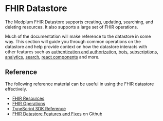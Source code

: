 # FHIR Datastore

The Medplum FHIR Datastore supports creating, updating, searching, and deleting resources. It also supports a large set of FHIR operations.

Much of the documentation will make reference to the datastore in some way. This section will guide you through common operations on the datastore and help provide context on how the datastore interacts with other features such as [authentication and authorization](/docs/auth/index.md), [bots](/docs/bots/index.md), [subscriptions](/docs/subscriptions/index.md), [analytics](/docs/analytics/index.md), [search](/docs/search/index.md), [react components](/docs/ui-components/index.md) and more.

## Reference

The following reference material can be useful in using the FHIR datastore effectively.

- [FHIR Resources](/docs/api/fhir/resources/)
- [FHIR Operations](/docs/api/fhir/operations/)
- [TypeScript SDK Reference](/docs/sdk/)
- [FHIR Datastore Features and Fixes](https://github.com/medplum/medplum/pulls?q=is%3Apr+label%3Afhir-datastore) on Github
